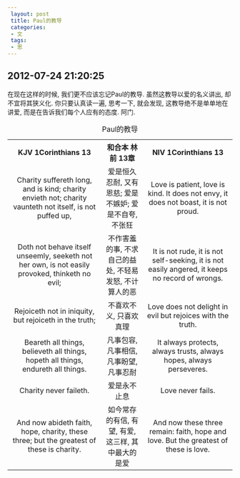 ```yaml
---
 layout: post
 title: Paul的教导
 categories: 
 - 文
 tags:
 - 思
---
```


##  2012-07-24 21:20:25

在现在这样的时候, 我们更不应该忘记Paul的教导. 虽然这教导以爱的名义讲出, 却不宜将其狭义化. 你只要认真读一遍, 思考一下, 就会发现, 这教导绝不是单单地在讲爱, 而是在告诉我们每个人应有的态度. 阿门. 

<table>
<caption>Paul的教导</caption>
<tr>
<th style="text-align:center;">KJV 1Corinthians 13</th>
<th style="text-align:center;">和合本 林前 13章</th>
<th style="text-align:center;">NIV 1Corinthians 13</th>
</tr>
<tr>
<td style="text-align:center;">Charity suffereth long, and is kind; charity envieth not; charity vaunteth not itself, is not puffed up,</td>
<td style="text-align:center;">爱是恒久忍耐, 又有恩慈; 爱是不嫉妒; 爱是不自夸, 不张狂</td>
<td colspan="2" style="text-align:center;">Love is patient, love is kind. It does not envy, it does not boast, it is not proud.</td>
</tr>
<tr>
<td style="text-align:center;">Doth not behave itself unseemly, seeketh not her own, is not easily provoked, thinketh no evil;</td>
<td style="text-align:center;">不作害羞的事, 不求自己的益处, 不轻易发怒, 不计算人的恶</td>
<td colspan="2" style="text-align:center;">It is not rude, it is not self-seeking, it is not easily angered, it keeps no record of wrongs.</td>
</tr>
<tr>
<td style="text-align:center;">Rejoiceth not in iniquity, but rejoiceth in the truth;</td>
<td style="text-align:center;">不喜欢不义, 只喜欢真理</td>
<td colspan="2" style="text-align:center;">Love does not delight in evil but rejoices with the truth.</td>
</tr>
<tr>
<td style="text-align:center;">Beareth all things, believeth all things, hopeth all things, endureth all things.</td>
<td style="text-align:center;">凡事包容, 凡事相信, 凡事盼望, 凡事忍耐</td>
<td colspan="2" style="text-align:center;">It always protects, always trusts, always hopes, always perseveres.</td>
</tr>
<tr>
<td style="text-align:center;">Charity never faileth.</td>
<td style="text-align:center;">爱是永不止息</td>
<td colspan="2" style="text-align:center;">Love never fails.</td>
</tr>
<tr>
<td style="text-align:center;">And now abideth faith, hope, charity, these three; but the greatest of these is charity.</td>
<td style="text-align:center;">如今常存的有信, 有望, 有爱, 这三样, 其中最大的是爱</td>
<td colspan="2" style="text-align:center;">And now these three remain: faith, hope and love. But the greatest of these is love.</td>
</tr>
</table>
